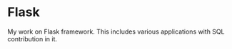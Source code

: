 # Flask
My work on Flask framework. This includes various applications with SQL contribution in it.
